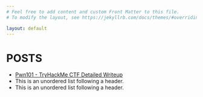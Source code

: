 ```yaml
---
# Feel free to add content and custom Front Matter to this file.
# To modify the layout, see https://jekyllrb.com/docs/themes/#overriding-theme-defaults

layout: default
---
```


# POSTS

*   [Pwn101 - TryHackMe CTF Detailed Writeup](/Pwn101%20-%20TryHackMe%20CTF%20Writeup/Pwn101%20-%20TryHackMe%20CTF%20Writeup)
*   This is an unordered list following a header.
*   This is an unordered list following a header.
